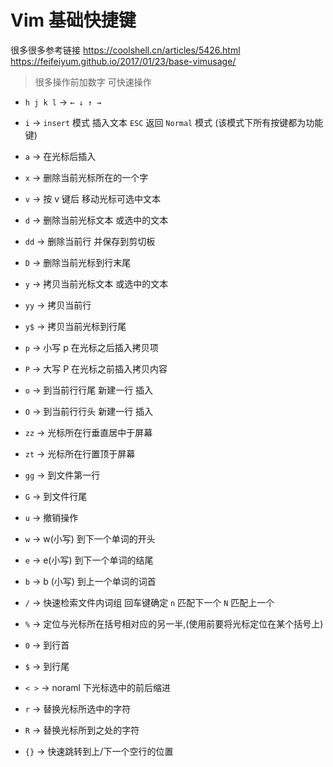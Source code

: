 # Vim 基础快捷键

很多很多参考链接 https://coolshell.cn/articles/5426.html  https://feifeiyum.github.io/2017/01/23/base-vimusage/

> 很多操作前加数字 可快速操作

- `h j k l` -> `← ↓ ↑ →`

- `i` -> `insert` 模式 插入文本 `ESC` 返回 `Normal` 模式 (该模式下所有按键都为功能键)

- `a` -> 在光标后插入

- `x` -> 删除当前光标所在的一个字

- `v` -> 按 v 键后 移动光标可选中文本

- `d` -> 删除当前光标文本 或选中的文本

- `dd` -> 删除当前行 并保存到剪切板

- `D` -> 删除当前光标到行末尾

- `y` -> 拷贝当前光标文本 或选中的文本

- `yy` -> 拷贝当前行

- `y$` -> 拷贝当前光标到行尾

- `p` -> 小写 p 在光标之后插入拷贝项

- `P` -> 大写 P 在光标之前插入拷贝内容

- `o` -> 到当前行行尾 新建一行 插入

- `O` -> 到当前行行头 新建一行 插入

- `zz` ->  光标所在行垂直居中于屏幕

- `zt` ->  光标所在行置顶于屏幕

- `gg` -> 到文件第一行

- `G` -> 到文件行尾

- `u` -> 撤销操作

- `w` -> w(小写) 到下一个单词的开头

- `e` -> e(小写) 到下一个单词的结尾

- `b` -> b (小写) 到上一个单词的词首

- `/` -> 快速检索文件内词组 回车键确定 `n` 匹配下一个 `N` 匹配上一个

- `%` -> 定位与光标所在括号相对应的另一半,(使用前要将光标定位在某个括号上)

- `0` -> 到行首

- `$` -> 到行尾

- `< >` -> noraml 下光标选中的前后缩进

- `r` -> 替换光标所选中的字符

- `R` -> 替换光标所到之处的字符

- `{}` -> 快速跳转到上/下一个空行的位置

